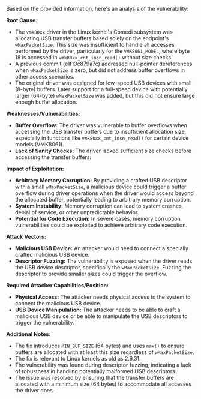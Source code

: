 Based on the provided information, here's an analysis of the vulnerability:

**Root Cause:**

- The `vmk80xx` driver in the Linux kernel's Comedi subsystem was allocating USB transfer buffers based solely on the endpoint's `wMaxPacketSize`. This size was insufficient to handle all accesses performed by the driver, particularly for the `VMK8061_MODEL`, where byte 18 is accessed in `vmk80xx_cnt_insn_read()` without size checks.
- A previous commit (e1f13c879a7c) addressed null-pointer dereferences when `wMaxPacketSize` is zero, but did not address buffer overflows in other access scenarios.
- The original driver was designed for low-speed USB devices with small (8-byte) buffers. Later support for a full-speed device with potentially larger (64-byte) `wMaxPacketSize` was added, but this did not ensure large enough buffer allocation.

**Weaknesses/Vulnerabilities:**

- **Buffer Overflow:** The driver was vulnerable to buffer overflows when accessing the USB transfer buffers due to insufficient allocation size, especially in functions like `vmk80xx_cnt_insn_read()` for certain device models (VMK8061).
- **Lack of Sanity Checks:**  The driver lacked sufficient size checks before accessing the transfer buffers.

**Impact of Exploitation:**

- **Arbitrary Memory Corruption:** By providing a crafted USB descriptor with a small `wMaxPacketSize`, a malicious device could trigger a buffer overflow during driver operations when the driver would access beyond the allocated buffer, potentially leading to arbitrary memory corruption.
- **System Instability:** Memory corruption can lead to system crashes, denial of service, or other unpredictable behavior.
- **Potential for Code Execution:** In severe cases, memory corruption vulnerabilities could be exploited to achieve arbitrary code execution.

**Attack Vectors:**

- **Malicious USB Device:**  An attacker would need to connect a specially crafted malicious USB device.
- **Descriptor Fuzzing:** The vulnerability is exposed when the driver reads the USB device descriptor, specifically the `wMaxPacketSize`. Fuzzing the descriptor to provide smaller sizes could trigger the overflow.

**Required Attacker Capabilities/Position:**

- **Physical Access:**  The attacker needs physical access to the system to connect the malicious USB device.
- **USB Device Manipulation:** The attacker needs to be able to craft a malicious USB device or be able to manipulate the USB descriptors to trigger the vulnerability.

**Additional Notes:**

- The fix introduces `MIN_BUF_SIZE` (64 bytes) and uses `max()` to ensure buffers are allocated with at least this size regardless of `wMaxPacketSize`.
- The fix is relevant to Linux kernels as old as 2.6.31.
- The vulnerability was found during descriptor fuzzing, indicating a lack of robustness in handling potentially malformed USB descriptors.
- The issue was resolved by ensuring that the transfer buffers are allocated with a minimum size (64 bytes) to accommodate all accesses the driver does.